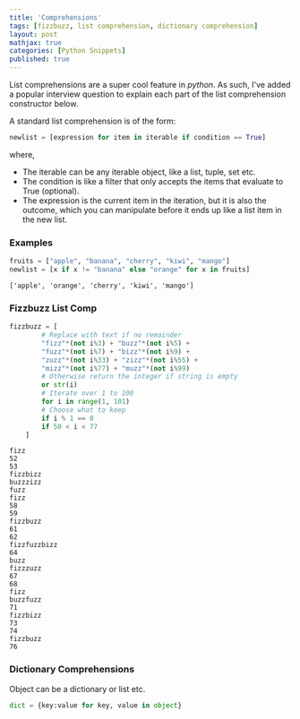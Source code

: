 ```yaml
---
title: 'Comprehensions'
tags: [fizzbuzz, list comprehension, dictionary comprehension]
layout: post
mathjax: true
categories: [Python Snippets]
published: true
---
```



List comprehensions are a super cool feature in *python*. As such, I've added a popular interview question to explain each part of the list comprehension constructor below. 

A standard list comprehension is of the form:

```python
newlist = [expression for item in iterable if condition == True]
```
where,
- The iterable can be any iterable object, like a list, tuple, set etc.
- The condition is like a filter that only accepts the items that evaluate to True (optional).
- The expression is the current item in the iteration, but it is also the outcome, which you can manipulate before it ends up like a list item in the new list.

### Examples

```python
fruits = ["apple", "banana", "cherry", "kiwi", "mango"]
newlist = [x if x != "banana" else "orange" for x in fruits]
```

    ['apple', 'orange', 'cherry', 'kiwi', 'mango']


### Fizzbuzz List Comp

```python
fizzbuzz = [
        # Replace with text if no remainder
        "fizz"*(not i%3) + "buzz"*(not i%5) +
        "fuzz"*(not i%7) + "bizz"*(not i%9) +
        "zuzz"*(not i%33) + "zizz"*(not i%55) +
        "mizz"*(not i%77) + "muzz"*(not i%99)
        # Otherwise return the integer if string is empty
        or str(i)
        # Iterate over 1 to 100
        for i in range(1, 101)
        # Choose what to keep
        if i % 1 == 0
        if 50 < i < 77
    ]
```

    fizz
    52
    53
    fizzbizz
    buzzzizz
    fuzz
    fizz
    58
    59
    fizzbuzz
    61
    62
    fizzfuzzbizz
    64
    buzz
    fizzzuzz
    67
    68
    fizz
    buzzfuzz
    71
    fizzbizz
    73
    74
    fizzbuzz
    76


### Dictionary Comprehensions

Object can be a dictionary or list etc.

```python
dict = {key:value for key, value in object}
```